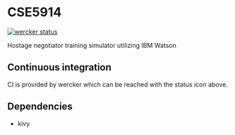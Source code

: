 # CSE5914
[![wercker status](https://app.wercker.com/status/2351a83cf9b4b3b2f52013bbf1bb7648/m/master "wercker status")](https://app.wercker.com/project/byKey/2351a83cf9b4b3b2f52013bbf1bb7648)

Hostage negotiator training simulator utilizing IBM Watson

## Continuous integration
CI is provided by wercker which can be reached with the status icon above.

## Dependencies
- kivy
